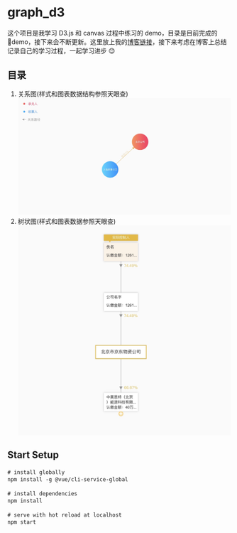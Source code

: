 # graph_d3

这个项目是我学习 D3.js 和 canvas 过程中练习的 demo，目录是目前完成的 demo，接下来会不断更新。这里放上我的[博客链接](https://liuyanqing.github.io/)，接下来考虑在博客上总结记录自己的学习过程，一起学习进步 😊

## 目录

1. 关系图(样式和图表数据结构参照天眼查)
   ![关系图是这样](./public/images/force.jpg)
2. 树状图(样式和图表数据参照天眼查)
   ![树状图长这样](./public/images/tree.jpg)

## Start Setup

    # install globally
    npm install -g @vue/cli-service-global

    # install dependencies
    npm install

    # serve with hot reload at localhost
    npm start
